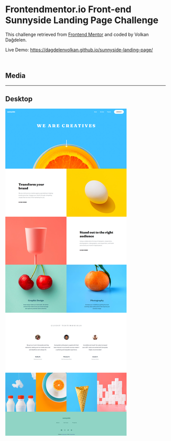 # Frontendmentor.io Front-end Sunnyside Landing Page Challenge

This challenge retrieved from [Frontend Mentor](https://www.frontendmentor.io/challenges) and coded by Volkan Dağdelen.

Live Demo: https://dagdelenvolkan.github.io/sunnyside-landing-page/

<br>

## Media

<hr>

## Desktop
![](img/project.png)
